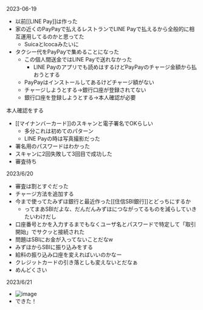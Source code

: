
2023-06-19
- 以前[[LINE Pay]]は作った
- 家の近くのPayPayで払えるレストランでLINE Payで払えるから全般的に相互運用してるのかと思ってた
    - SuicaとIcocaみたいに
- タクシー代をPayPayで集めることになった
    - この個人間送金ではLINE Payで送れなかった
        - LINE Payのアプリでも読めはするけどPayPayのチャージ金額から払おうとする
    - PayPayはインストールしてあるけどチャージ額がない
    - チャージしようとする→銀行口座が登録されてない
    - 銀行口座を登録しようとする→本人確認が必要

本人確認をする
- [[マイナンバーカード]]のスキャンと電子署名でOKらしい
    - 多分これは初めてのパターン
    - LINE Payの時は写真撮影だった
- 署名用のパスワードはわかった
- スキャンに2回失敗して3回目で成功した
- 審査待ち

2023/6/20
- 審査は割とすぐだった
- チャージ方法を追加する
- 今まで使ってたみずほ銀行と最近作った[[住信SBI銀行]]とどっちにするか
    - ってまあSBIだよな、だんだんみずほにつながってるものを減らしていきたいわけだし
- 口座番号とかを入力するまでもなくユーザ名とパスワードで特定して「取引開始」でサクッと接続された
- 問題はSBIにお金が入ってないことだなw
- みずほからSBIに振り込みをする
- 給料の振り込み口座を変えればいいのかなー
- クレジットカードの引き落としも変えないとだなぁ
- めんどくさい

2023/6/21
- ![image](https://gyazo.com/8993cfa4d931858f201c2d175cf375ef/thumb/1000)
- できた！
